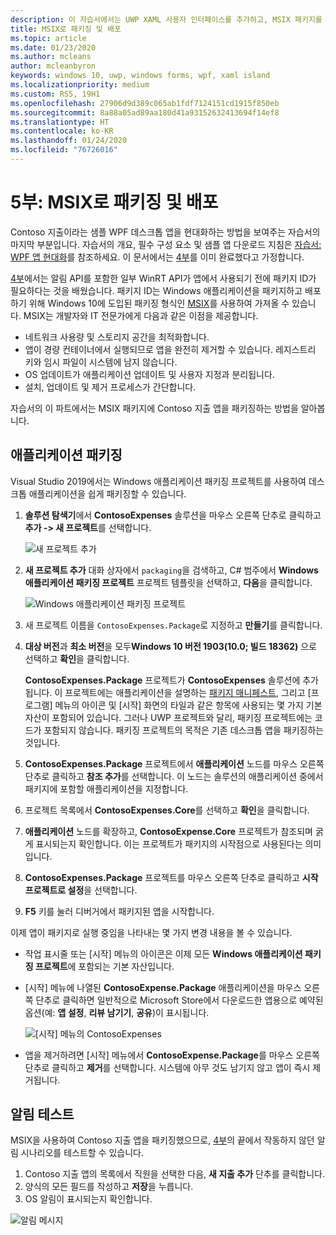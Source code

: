 ```yaml
---
description: 이 자습서에서는 UWP XAML 사용자 인터페이스를 추가하고, MSIX 패키지를 만들고, WPF 앱에 다른 최신 구성 요소를 통합하는 방법을 보여줍니다.
title: MSIX로 패키징 및 배포
ms.topic: article
ms.date: 01/23/2020
ms.author: mcleans
author: mcleanbyron
keywords: windows 10, uwp, windows forms, wpf, xaml island
ms.localizationpriority: medium
ms.custom: RS5, 19H1
ms.openlocfilehash: 27906d9d389c065ab1fdf7124151cd1915f850eb
ms.sourcegitcommit: 8a88a05ad89aa180d41a93152632413694f14ef8
ms.translationtype: HT
ms.contentlocale: ko-KR
ms.lasthandoff: 01/24/2020
ms.locfileid: "76726016"
---
```

# <a name="part-5-package-and-deploy-with-msix"></a>5부: MSIX로 패키징 및 배포

Contoso 지출이라는 샘플 WPF 데스크톱 앱을 현대화하는 방법을 보여주는 자습서의 마지막 부분입니다. 자습서의 개요, 필수 구성 요소 및 샘플 앱 다운로드 지침은 [자습서: WPF 앱 현대화](modernize-wpf-tutorial.md)를 참조하세요. 이 문서에서는 [4부](modernize-wpf-tutorial-4.md)를 이미 완료했다고 가정합니다.

[4부](modernize-wpf-tutorial-4.md)에서는 알림 API를 포함한 일부 WinRT API가 앱에서 사용되기 전에 패키지 ID가 필요하다는 것을 배웠습니다. 패키지 ID는 Windows 애플리케이션을 패키지하고 배포하기 위해 Windows 10에 도입된 패키징 형식인 [MSIX](https://docs.microsoft.com/windows/msix)를 사용하여 가져올 수 있습니다. MSIX는 개발자와 IT 전문가에게 다음과 같은 이점을 제공합니다.

- 네트워크 사용량 및 스토리지 공간을 최적화합니다.
- 앱이 경량 컨테이너에서 실행되므로 앱을 완전히 제거할 수 있습니다. 레지스트리 키와 임시 파일이 시스템에 남지 않습니다.
- OS 업데이트가 애플리케이션 업데이트 및 사용자 지정과 분리됩니다.
- 설치, 업데이트 및 제거 프로세스가 간단합니다.

자습서의 이 파트에서는 MSIX 패키지에 Contoso 지출 앱을 패키징하는 방법을 알아봅니다.

## <a name="package-the-application"></a>애플리케이션 패키징

Visual Studio 2019에서는 Windows 애플리케이션 패키징 프로젝트를 사용하여 데스크톱 애플리케이션을 쉽게 패키징할 수 있습니다. 

1. **솔루션 탐색기**에서 **ContosoExpenses** 솔루션을 마우스 오른쪽 단추로 클릭하고 **추가 -> 새 프로젝트**를 선택합니다.

    ![새 프로젝트 추가](images/wpf-modernize-tutorial/AddNewProject.png)

3. **새 프로젝트 추가** 대화 상자에서 `packaging`을 검색하고, C# 범주에서 **Windows 애플리케이션 패키징 프로젝트** 프로젝트 템플릿을 선택하고, **다음**을 클릭합니다.

    ![Windows 애플리케이션 패키징 프로젝트](images/wpf-modernize-tutorial/WAP.png)

4. 새 프로젝트 이름을 `ContosoExpenses.Package`로 지정하고 **만들기**를 클릭합니다.

5. **대상 버전**과 **최소 버전**을 모두**Windows 10 버전 1903(10.0; 빌드 18362)** 으로 선택하고 **확인**을 클릭합니다.

    **ContosoExpenses.Package** 프로젝트가 **ContosoExpenses** 솔루션에 추가됩니다. 이 프로젝트에는 애플리케이션을 설명하는 [패키지 매니페스트](https://docs.microsoft.com/uwp/schemas/appxpackage/uapmanifestschema/schema-root), 그리고 [프로그램] 메뉴의 아이콘 및 [시작] 화면의 타일과 같은 항목에 사용되는 몇 가지 기본 자산이 포함되어 있습니다. 그러나 UWP 프로젝트와 달리, 패키징 프로젝트에는 코드가 포함되지 않습니다. 패키징 프로젝트의 목적은 기존 데스크톱 앱을 패키징하는 것입니다.

6. **ContosoExpenses.Package** 프로젝트에서 **애플리케이션** 노드를 마우스 오른쪽 단추로 클릭하고 **참조 추가**를 선택합니다. 이 노드는 솔루션의 애플리케이션 중에서 패키지에 포함할 애플리케이션을 지정합니다.

6. 프로젝트 목록에서 **ContosoExpenses.Core**를 선택하고 **확인**을 클릭합니다.

7. **애플리케이션** 노드를 확장하고, **ContosoExpense.Core** 프로젝트가 참조되며 굵게 표시되는지 확인합니다. 이는 프로젝트가 패키지의 시작점으로 사용된다는 의미입니다.

8. **ContosoExpenses.Package** 프로젝트를 마우스 오른쪽 단추로 클릭하고 **시작 프로젝트로 설정**을 선택합니다.

9. **F5** 키를 눌러 디버거에서 패키지된 앱을 시작합니다.

이제 앱이 패키지로 실행 중임을 나타내는 몇 가지 변경 내용을 볼 수 있습니다.

- 작업 표시줄 또는 [시작] 메뉴의 아이콘은 이제 모든 **Windows 애플리케이션 패키징 프로젝트**에 포함되는 기본 자산입니다.
- [시작] 메뉴에 나열된 **ContosoExpense.Package** 애플리케이션을 마우스 오른쪽 단추로 클릭하면 일반적으로 Microsoft Store에서 다운로드한 앱용으로 예약된 옵션(예: **앱 설정**, **리뷰 남기기**, **공유**)이 표시됩니다.

    ![[시작] 메뉴의 ContosoExpenses](images/wpf-modernize-tutorial/StartMenu.png)

- 앱을 제거하려면 [시작] 메뉴에서 **ContosoExpense.Package**를 마우스 오른쪽 단추로 클릭하고 **제거**를 선택합니다. 시스템에 아무 것도 남기지 않고 앱이 즉시 제거됩니다.

## <a name="test-the-notification"></a>알림 테스트

MSIX을 사용하여 Contoso 지출 앱을 패키징했으므로, [4부](modernize-wpf-tutorial-4.md)의 끝에서 작동하지 않던 알림 시나리오를 테스트할 수 있습니다.

1. Contoso 지출 앱의 목록에서 직원을 선택한 다음, **새 지출 추가** 단추를 클릭합니다.
2. 양식의 모든 필드를 작성하고 **저장**을 누릅니다.
3. OS 알림이 표시되는지 확인합니다.

![알림 메시지](images/wpf-modernize-tutorial/ToastNotification.png)

